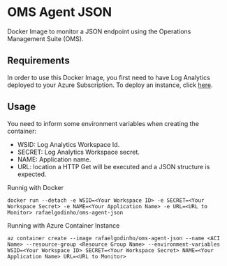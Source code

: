 # OMS Agent JSON
Docker Image to monitor a JSON endpoint using the Operations Management Suite (OMS).

## Requirements
In order to use this Docker Image, you first need to have Log Analytics deployed to your Azure Subscription. To deploy an instance, click [here](https://portal.azure.com/?feature.customportal=false#create/Microsoft.LogAnalyticsOMS).

## Usage

You need to inform some environment variables when creating the container:

 - WSID: Log Analytics Workspace Id.
 - SECRET: Log Analytics Workspace secret.
 - NAME: Application name.
 - URL: location a HTTP Get will be executed and a JSON structure is expected.

Runnig with Docker

```
docker run --detach -e WSID=<Your Workspace ID> -e SECRET=<Your Workspace Secret> -e NAME=<Your Application Name> -e URL=<URL to Monitor> rafaelgodinho/oms-agent-json
```

Running with Azure Container Instance
```
az container create --image rafaelgodinho/oms-agent-json --name <ACI Name> --resource-group <Resource Group Name> --environment-variables WSID=<Your Workspace ID> SECRET=<Your Workspace Secret> NAME=<Your Application Name> URL=<URL to Monitor>
```